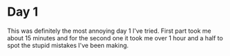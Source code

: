 # Day 1

This was definitely the most annoying day 1 I've tried. First part took me about 15 minutes and for the second one it took me over 1 hour and a half to spot the stupid mistakes I've been making.
